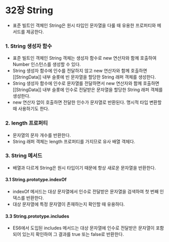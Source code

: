 # 32장 String

- 표준 빌트인 객체인 String은 원시 타입인 문자열을 다룰 때 유용한 프로퍼티와 메서드를 제공한다.

### 1. String 생성자 함수

- 표준 빌트인 객체인 String 객체는 생성자 함수로 new 연산자와 함께 호출하여 Number 인스턴스를 생성할 수 있다.
- String 생성자 함수에 인수를 전달하지 않고 new 연산자와 함께 호출하면 \[[StringData]] 내부 슬롯에 빈 문자열을 할당한 String 래퍼 객체를 생성한다.
- String 생성자 함수에 인수로 문자열를 전달하면서 new 연산자와 함께 호출하면 \[[StringData]] 내부 슬롯에 인수로 전달받은 문자열을 할당한 String 래퍼 객체를 생성한다.
- new 연산자 없이 호출하면 전달한 인수가 문자열로 반환된다. 명시적 타입 변환할 때 사용하기도 한다.

### 2. length 프로퍼티

- 문자열의 문자 개수를 반환한다.
- String 래퍼 객체는 length 프로퍼티를 가지므로 유사 배열 객체다.

### 3. String 메서드

- 배열과 다르게 String은 원시 타입이기 때문에 항상 새로운 문자열을 반환한다.

#### 3.1 String.prototype.indexOf

- indexOf 메서드는 대상 문자열에서 인수로 전달받은 문자열을 검색하여 첫 번째 인덱스를 반환한다.
- 대상 문자열에 특정 문자열이 존재하는지 확인할 때 유용하다.

#### 3.3 String.prototype.includes

- ES6에서 도입된 includes 메서드는 대상 문자열에 인수로 전달받은 문자열이 포함되어 있는지 확인하여 그 결과를 true 또는 false로 반환한다.
